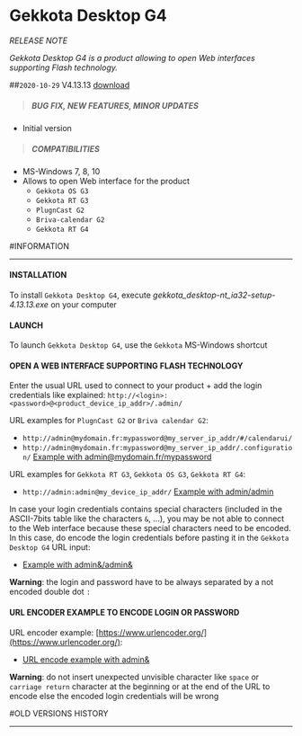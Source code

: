 # Gekkota Desktop G4
*RELEASE NOTE*

*Gekkota Desktop G4 is a product allowing to open Web interfaces supporting Flash technology.*

##`2020-10-29` V4.13.13 [download](https://github.com/innes-labs/archives/downloads/gekkota-desktop/gekkota_desktop-nt_ia32-setup-4.13.13.exe)
>##### **BUG FIX, NEW FEATURES, MINOR UPDATES**
- Initial version
>##### **COMPATIBILITIES**
- MS-Windows 7, 8, 10
- Allows to open Web interface for the product
	- `Gekkota OS G3`
	- `Gekkota RT G3`
	- `PlugnCast G2`
	- `Briva-calendar G2`
	- `Gekkota RT G4`

#INFORMATION
***********************************************************************

#### **INSTALLATION**
To install `Gekkota Desktop G4`, execute *gekkota_desktop-nt_ia32-setup-4.13.13.exe* on your computer
#### **LAUNCH**
To launch `Gekkota Desktop G4`, use the `Gekkota` MS-Windows shortcut
#### **OPEN A WEB INTERFACE SUPPORTING FLASH TECHNOLOGY**
Enter the usual URL used to connect to your product + add the login credentials like explained: ```http://<login>:<password>@<product_device_ip_addr>/.admin/```

URL examples for `PlugnCast G2` or `Briva calendar G2`:

- ```http://admin@mydomain.fr:mypassword@my_server_ip_addr/#/calendarui/```
- ```http://admin@mydomain.fr:mypassword@my_server_ip_addr/.configuration/``` [Example with admin@mydomain.fr/mypassword](https://github.com/innes-labs/archives/downloads/gekkota-desktop/gekkota-desktop-g4-pnc-input-admin-admin.jpg)

URL examples for `Gekkota RT G3`, `Gekkota OS G3`, `Gekkota RT G4`:

- ```http://admin:admin@my_device_ip_addr/``` [Example with admin/admin](https://github.com/innes-labs/archives/downloads/gekkota-desktop/gekkota-desktop-g4-input-admin-admin.jpg)

In case your login credentials contains special characters (included in the ASCII-7bits table like the characters `&`, ...), you may be not able to connect to the Web interface because these special characters need to be encoded. In this case, do encode the login credentials before pasting it in the `Gekkota Desktop G4` URL input:

- [Example with admin&/admin&](https://github.com/innes-labs/archives/downloads/gekkota-desktop/gekkota-desktop-g4-input-admin-admin-encode.jpg)

**Warning**: the login and password have to be always separated by a not encoded double dot `:`

#### **URL ENCODER EXAMPLE TO ENCODE LOGIN OR PASSWORD**
URL encoder example: [https://www.urlencoder.org/](https://www.urlencoder.org/):

- [URL encode example with admin&](https://github.com/innes-labs/archives/downloads/gekkota-desktop/gekkota-desktop-g4-URL-encode.jpg)

**Warning**: do not insert unexpected unvisible character like `space` or `carriage return` character at the beginning or at the end of the URL to encode else the encoded login credentials will be wrong

#OLD VERSIONS HISTORY
*********************************************************************************************************


